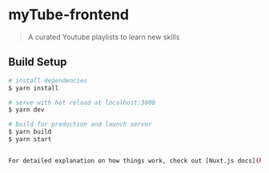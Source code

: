 # myTube-frontend

> A curated Youtube playlists to learn new skills

## Build Setup

```bash
# install dependencies
$ yarn install

# serve with hot reload at localhost:3000
$ yarn dev

# build for production and launch server
$ yarn build
$ yarn start


For detailed explanation on how things work, check out [Nuxt.js docs](https://nuxtjs.org).
```
